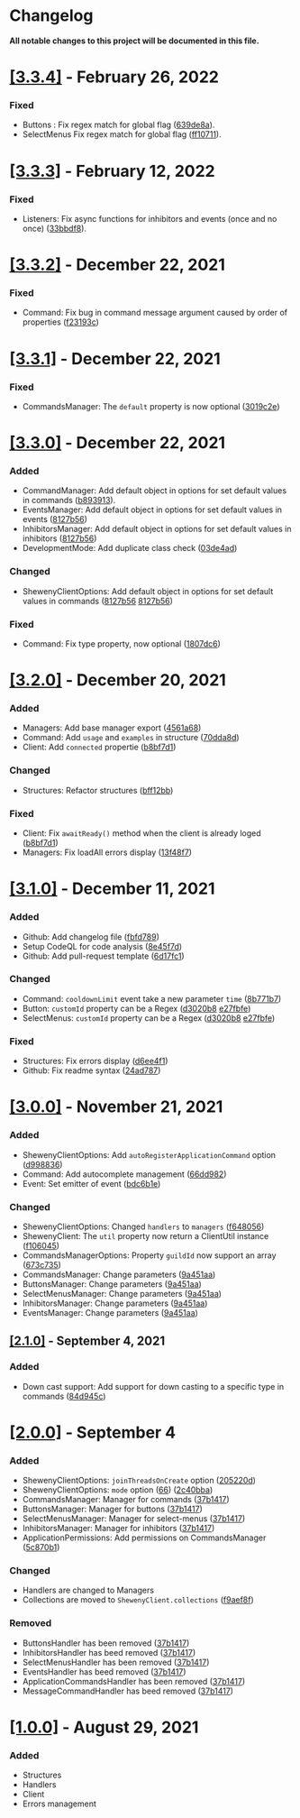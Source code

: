 # Changelog

**All notable changes to this project will be documented in this file.**

# [[3.3.4]](https://github.com/Sheweny/framework/compare/3.3.3...3.3.4) - February 26, 2022

### Fixed

- Buttons : Fix regex match for global flag ([639de8a](https://github.com/Sheweny/framework/commit/639de8a1de857e93137a2e770e3ec66a3ac9526e)).
- SelectMenus Fix regex match for global flag ([ff10711](https://github.com/Sheweny/framework/commit/ff10711716a58594ca77b80d2504b4ab2534240a)).

# [[3.3.3]](https://github.com/Sheweny/framework/compare/3.3.2...3.3.3) - February 12, 2022

### Fixed

- Listeners: Fix async functions for inhibitors and events (once and no once) ([33bbdf8](https://github.com/Sheweny/framework/commit/33bbdf8102277628102cbc0a73fdee5317e170cd)).

# [[3.3.2]](https://github.com/Sheweny/framework/compare/3.3.1...3.3.2) - December 22, 2021

### Fixed

- Command: Fix bug in command message argument caused by order of properties ([f23193c](https://github.com/Sheweny/framework/commit/f23193ce4e012cc1f19c8faf4b3d4e6438041811))

# [[3.3.1]](https://github.com/Sheweny/framework/compare/3.3.0...3.3.1) - December 22, 2021

### Fixed

- CommandsManager: The `default` property is now optional ([3019c2e](https://github.com/Sheweny/framework/commit/3019c2e611fcf67ccfa96f69e34cec426c9d37b2))

# [[3.3.0]](https://github.com/Sheweny/framework/compare/3.2.0...3.3.0) - December 22, 2021

### Added

- CommandManager: Add default object in options for set default values in commands ([b893913](https://github.com/Sheweny/framework/commit/b8939131a833a2b60bc06899c47d4e4dc3b14888)).
- EventsManager: Add default object in options for set default values in events ([8127b56](https://github.com/Sheweny/framework/commit/8127b568e485aea88c60c35062119fa84d3b3ba2))
- InhibitorsManager: Add default object in options for set default values in inhibitors ([8127b56](https://github.com/Sheweny/framework/commit/8127b568e485aea88c60c35062119fa84d3b3ba2))
- DevelopmentMode: Add duplicate class check ([03de4ad](https://github.com/Sheweny/framework/commit/03de4ad528777887f91442cce8cf1a190e0dfeea))

### Changed

- ShewenyClientOptions: Add default object in options for set default values in commands ([8127b56](https://github.com/Sheweny/framework/commit/8127b568e485aea88c60c35062119fa84d3b3ba2) [8127b56](https://github.com/Sheweny/framework/commit/8127b568e485aea88c60c35062119fa84d3b3ba2))

### Fixed

- Command: Fix type property, now optional ([1807dc6](https://github.com/Sheweny/framework/commit/1807dc692b2bf4b826ae24802beb7accc77c6a70))

# [[3.2.0]](https://github.com/Sheweny/framework/compare/3.1.0...3.2.0) - December 20, 2021

### Added

- Managers: Add base manager export ([4561a68](https://github.com/Sheweny/framework/commit/4561a68b3aac4a3045952a476ee868937476b670))
- Command: Add `usage` and `examples` in structure ([70dda8d](https://github.com/Sheweny/framework/commit/70dda8d379aeaca8b7c96790a0973e8588be02ad))
- Client: Add `connected` propertie ([b8bf7d1](https://github.com/Sheweny/framework/commit/b8bf7d1e49f8c4cbe5b8ad26254583dca140ecef))

### Changed

- Structures: Refactor structures ([bff12bb](https://github.com/Sheweny/framework/commit/bff12bbb623e90c191867b026a48dc7d4a431d62))

### Fixed

- Client: Fix `awaitReady()` method when the client is already loged ([b8bf7d1](https://github.com/Sheweny/framework/commit/b8bf7d1e49f8c4cbe5b8ad26254583dca140ecef))
- Managers: Fix loadAll errors display ([13f48f7](https://github.com/Sheweny/framework/commit/13f48f7352b30d181ba9a3bf83f967b947c1ee1e))

# [[3.1.0]](https://github.com/Sheweny/framework/compare/3.0.0...3.1.0) - December 11, 2021

### Added

- Github: Add changelog file ([fbfd789](https://github.com/Sheweny/framework/commit/fbfd789bb5d05c807e82ac1ea98afd22521125fb))
- Setup CodeQL for code analysis ([8e45f7d](https://github.com/Sheweny/framework/commit/8e45f7de27ff54e8a8006885236d64e9477496fe))
- Github: Add pull-request template ([6d17fc1](https://github.com/Sheweny/framework/commit/6d17fc18ac970a811799c9b6ebda5cf2e342c35a))

### Changed

- Command: `cooldownLimit` event take a new parameter `time` ([8b771b7](https://github.com/Sheweny/framework/commit/8b771b7f1c19f593c792f04d10584f41e871bc5c))
- Button: `customId` property can be a Regex ([d3020b8](https://github.com/Sheweny/framework/commit/d3020b8915fa045122c9730a86e951db328f6c7f) [e27fbfe](https://github.com/Sheweny/framework/commit/e27fbfeb0e4712f0315fedb44475a19abf560805))
- SelectMenus: `customId` property can be a Regex ([d3020b8](https://github.com/Sheweny/framework/commit/d3020b8915fa045122c9730a86e951db328f6c7f) [e27fbfe](https://github.com/Sheweny/framework/commit/e27fbfeb0e4712f0315fedb44475a19abf560805))

### Fixed

- Structures: Fix errors display ([d6ee4f1](https://github.com/Sheweny/framework/commit/d6ee4f165ea3c08e454bf6442490b5317424e7d9))
- Github: Fix readme syntax ([24ad787](https://github.com/Sheweny/framework/commit/24ad787ec6cc7eb0ae156d5e91d8f40f4fa415d9))

# [[3.0.0]](https://github.com/Sheweny/framework/compare/2.1.0...3.0.0) - November 21, 2021

### Added

- ShewenyClientOptions: Add `autoRegisterApplicationCommand` option ([d998836](https://github.com/Sheweny/framework/commit/d99883681d13038ecd03a639f6ab1a5e2173e691))
- Command: Add autocomplete management ([66dd982](https://github.com/Sheweny/framework/commit/66dd982d7d8003679e1f0930f5f835478cc8c647))
- Event: Set emitter of event ([bdc6b1e](https://github.com/Sheweny/framework/commit/bdc6b1e43a11329ff3487b213290785f467b9881))

### Changed

- ShewenyClientOptions: Changed `handlers` to `managers` ([f648056](https://github.com/Sheweny/framework/commit/f648056126b72e727b33c6697e2ce4d74afdcdd4))
- ShewenyClient: The `util` property now return a ClientUtil instance ([f106045](https://github.com/Sheweny/framework/commit/f106045764670ca2fd1b47a9b695e28f28e9b4af))
- CommandsManagerOptions: Property `guildId` now support an array ([673c735](https://github.com/Sheweny/framework/commit/673c735ee61a9f984dba50c8ed4e789cf8e6db64))
- CommandsManager: Change parameters ([9a451aa](https://github.com/Sheweny/framework/commit/9a451aac35ffd04dbf11fa30e1859c28d47c2b5b))
- ButtonsManager: Change parameters ([9a451aa](https://github.com/Sheweny/framework/commit/9a451aac35ffd04dbf11fa30e1859c28d47c2b5b))
- SelectMenusManager: Change parameters ([9a451aa](https://github.com/Sheweny/framework/commit/9a451aac35ffd04dbf11fa30e1859c28d47c2b5b))
- InhibitorsManager: Change parameters ([9a451aa](https://github.com/Sheweny/framework/commit/9a451aac35ffd04dbf11fa30e1859c28d47c2b5b))
- EventsManager: Change parameters ([9a451aa](https://github.com/Sheweny/framework/commit/9a451aac35ffd04dbf11fa30e1859c28d47c2b5b))

## [[2.1.0]](https://github.com/Sheweny/framework/compare/2.0.0...2.1.0) - September 4, 2021

### Added

- Down cast support: Add support for down casting to a specific type in commands ([84d945c](https://github.com/Sheweny/framework/commit/84d945cc21e8d8d915c83dd73360a49a659ba035))

# [[2.0.0]](https://github.com/Sheweny/framework/compare/1.0.0-beta3...2.0.0) - September 4

### Added

- ShewenyClientOptions: `joinThreadsOnCreate` option ([205220d](https://github.com/Sheweny/framework/commit/205220d832d9c300dc00e7c3785c12b9d69aa918))
- ShewenyClientOptions: `mode` option ([66](https://github.com/Sheweny/framework/pull/66)) ([2c40bba](https://github.com/Sheweny/framework/commit/2c40bba534878647c65f710e68bfa63a0a75d7c9))
- CommandsManager: Manager for commands ([37b1417](https://github.com/Sheweny/framework/commit/37b1417f42027a6bc0f09109c0ea0c7a381a8ccc))
- ButtonsManager: Manager for buttons ([37b1417](https://github.com/Sheweny/framework/commit/37b1417f42027a6bc0f09109c0ea0c7a381a8ccc))
- SelectMenusManager: Manager for select-menus ([37b1417](https://github.com/Sheweny/framework/commit/37b1417f42027a6bc0f09109c0ea0c7a381a8ccc))
- InhibitorsManager: Manager for inhibitors ([37b1417](https://github.com/Sheweny/framework/commit/37b1417f42027a6bc0f09109c0ea0c7a381a8ccc))
- ApplicationPermissions: Add permissions on CommandsManager ([5c870b1](https://github.com/Sheweny/framework/commit/5c870b129894a0058f5edda7fb844ff0feb8a1fe))

### Changed

- Handlers are changed to Managers
- Collections are moved to `ShewenyClient.collections` ([f9aef8f](https://github.com/Sheweny/framework/commit/f9aef8fa27032e8d71a921dd4e3d3ba0ff8b8c85))

### Removed

- ButtonsHandler has been removed ([37b1417](https://github.com/Sheweny/framework/commit/37b1417f42027a6bc0f09109c0ea0c7a381a8ccc))
- InhibitorsHandler has beed removed ([37b1417](https://github.com/Sheweny/framework/commit/37b1417f42027a6bc0f09109c0ea0c7a381a8ccc))
- SelectMenusHandler has been removed ([37b1417](https://github.com/Sheweny/framework/commit/37b1417f42027a6bc0f09109c0ea0c7a381a8ccc))
- EventsHandler has beed removed ([37b1417](https://github.com/Sheweny/framework/commit/37b1417f42027a6bc0f09109c0ea0c7a381a8ccc))
- ApplicationCommandsHandler has been removed ([37b1417](https://github.com/Sheweny/framework/commit/37b1417f42027a6bc0f09109c0ea0c7a381a8ccc))
- MessageCommandHandler has beed removed ([37b1417](https://github.com/Sheweny/framework/commit/37b1417f42027a6bc0f09109c0ea0c7a381a8ccc))

# [[1.0.0]](https://github.com/Sheweny/framework/releases/tag/1.0.0-beta.3) - August 29, 2021

### Added

- Structures
- Handlers
- Client
- Errors management
